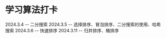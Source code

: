 # 学习算法打卡

2024.3.4 -- 二分搜索
2024.3.5 -- 选择排序、冒泡排序、二分搜索的使用、哈希搜索
2024.3.6 -- 快速排序
2024.3.11 -- 归并排序、桶排序